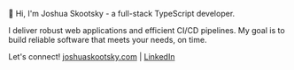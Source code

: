 👋 Hi, I'm Joshua Skootsky - a full-stack TypeScript developer.

I deliver robust web applications and efficient CI/CD pipelines. My goal is to build reliable software that meets your needs, on time.

Let's connect! [joshuaskootsky.com](https://joshuaskootsky.com) | [LinkedIn](your-linkedin-url)
